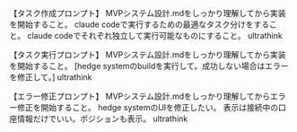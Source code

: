 【タスク作成プロンプト】
MVPシステム設計.mdをしっかり理解してから実装を開始すること。
claude codeで実行するための最適なタスク分けをすること。
claude codeでそれぞれ独立して実行可能なものにすること。
ultrathink

【タスク実行プロンプト】
MVPシステム設計.mdをしっかり理解してから実装を開始すること。
[hedge systemのbuildを実行して。成功しない場合はエラーを修正して。]
ultrathink

【エラー修正プロンプト】
MVPシステム設計.mdをしっかり理解してからエラー修正を開始すること。
hedge systemのUIを修正したい。
表示は接続中の口座情報だけでいい。ポジションも表示。
ultrathink
